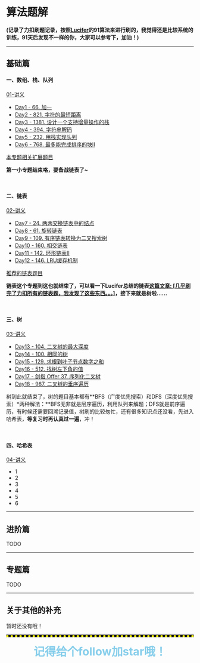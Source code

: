 # 算法题解

**(记录了力扣刷题记录，按照[Lucifer](https://github.com/azl397985856)的91算法来进行刷的，我觉得还是比较系统的训练，91天后发现不一样的你，大家可以参考下，加油！)**

<hr>


## 基础篇

#### 一、数组、栈、队列

[01-讲义](./lecture/01-讲义.md)

-   [Day1 - 66. 加一](./solution/基础/数组、栈、队列/Day1-66.加一.md)
-   [Day2 - 821. 字符的最短距离](./solution/基础/数组、栈、队列/Day2-821.字符的最短距离.md)
-   [Day3 - 1381. 设计一个支持增量操作的栈](./solution/基础/数组、栈、队列/Day3-1381.设计一个支持增量操作的栈.md)
-   [Day4 - 394. 字符串解码](./solution/基础/数组、栈、队列/Day4-394.字符串解码.md)
-   [Day5 - 232. 用栈实现队列](./solution/基础/数组、栈、队列/Day5-232.用栈实现队列.md)
-   [Day6 - 768. 最多能完成排序的块II](./solution/基础/数组、栈、队列/Day6-768.最多能完成排序的块II.md)

[本专题相关扩展题目](./solution/基础/数组、栈、队列/优质题目.md)

**第一小专题结束咯，要备战链表了~**

<br>

#### 二、链表

[02-讲义](./lecture/02-讲义.md)

-   [Day7 - 24. 两两交换链表中的结点](./solution/基础/链表/Day7-24.两两交换链表中的结点.md)
-   [Day8 - 61. 旋转链表](./solution/基础/链表/Day8-61.旋转链表.md)
-   [Day9 - 109. 有序链表转换为二叉搜索树](./solution/基础/链表/Day9-109.有序链表转换为二叉搜索树.md)
-   [Day10 - 160. 相交链表](./solution/基础/链表/Day10-160.相交链表.md)
-   [Day11 - 142. 环形链表II](./solution/基础/链表/Day11-142.环形链表II.md)
-   [Day12 - 146. LRU缓存机制](./solution/基础/链表/Day12-146.LRU缓存机制.md)

[推荐的链表题目](./solution/基础/链表/有关链表的推荐题目.md)

**链表这个专题到这也就结束了，可以看一下Lucifer总结的链表[这篇文章: [几乎刷完了力扣所有的链表题，我发现了这些东西。。。]](https://lucifer.ren/blog/2020/11/08/linked-list/)，接下来就是树啦......**

<br>

#### 三、树

[03-讲义](./lecture/03-讲义.md)

-   [Day13 - 104. 二叉树的最大深度](./solution/基础/树/Day13-104.二叉树的最大深度.md)
-   [Day14 - 100. 相同的树](./solution/基础/树/Day14-100.相同的树.md)
-   [Day15 - 129. 求根到叶子节点数字之和](./solution/基础/树/Day15-129.求根到叶子节点数字之和.md)
-   [Day16 - 512. 找树左下角的值](./solution/基础/树/Day16-512.找树左下角的值.md)
-   [Day17 - 剑指 Offer 37. 序列化二叉树](./solution/基础/树/Day17-剑指Offer37.序列化二叉树.md)
-   [Day18 - 987. 二叉树的垂序遍历](./solution/基础/树/Day18-987.二叉树的垂序遍历.md)

树到此就结束了，树的题目基本都有**BFS（广度优先搜索）和DFS（深度优先搜索）*两种解法：**BFS无非就是层序遍历，利用队列来解题；DFS就是前序遍历，有时候还需要回溯记录值，树刷的比较匆忙，还有很多知识点还没看，先进入哈希表，**等复习时再认真过一遍**，冲！

<br>

#### 四、哈希表

[04-讲义]()

-   1
-   2
-   3
-   4
-   5
-   6

<hr>

## 进阶篇

TODO

<hr>

## 专题篇

TODO

<hr>

## 关于其他的补充

暂时还没有哦！

<hr style="border-bottom: 6px dotted yellow;">

<center style="color: skyblue; font-size: 30px; font-weight: bold;">记得给个follow加star哦！</center>